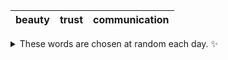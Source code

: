 <!-- word_basket start -->
| beauty | trust | communication |
| :----: | :---: | :-----------: |

<details>
  <summary>These words are chosen at random each day. ✨</summary>
  Take a look inside this repo to see how that works.
</details>
<!-- word_basket end -->

